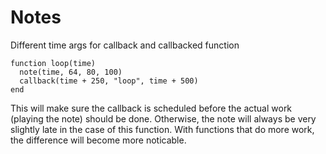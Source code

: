 Notes
=====

Different time args for callback and callbacked function

```
function loop(time)
  note(time, 64, 80, 100)
  callback(time + 250, "loop", time + 500)
end
```

This will make sure the callback is scheduled before the actual work (playing the note) should be done.
Otherwise, the note will always be very slightly late in the case of this function. With functions that
do more work, the difference will become more noticable.
